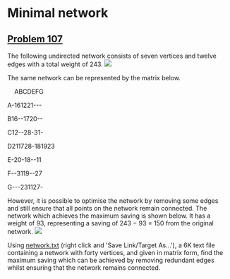 # Minimal network
## [Problem 107](https://projecteuler.net/problem=107)
The following undirected network consists of seven vertices and twelve edges with a total weight of 243.
![](https://projecteuler.net/project/images/p107_1.gif)

The same network can be represented by the matrix below.

    ABCDEFG


A-161221---


B16--1720--


C12--28-31-


D211728-181923


E-20-18--11


F--3119--27


G---231127-

However, it is possible to optimise the network by removing some edges and still ensure that all points on the network remain connected. The network which achieves the maximum saving is shown below. It has a weight of 93, representing a saving of 243 − 93 = 150 from the original network.
![](https://projecteuler.net/project/images/p107_2.gif)

Using [network.txt](project/resources/p107_network.txt) (right click and 'Save Link/Target As...'), a 6K text file containing a network with forty vertices, and given in matrix form, find the maximum saving which can be achieved by removing redundant edges whilst ensuring that the network remains connected.
